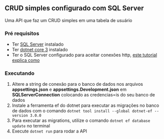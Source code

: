 ## CRUD simples configurado com SQL Server

Uma API que faz um CRUD simples em uma tabela de usuário

### Pré requisitos

- Ter [SQL Server](https://www.microsoft.com/pt-br/download/details.aspx?id=55994) instalado
- Ter [dotnet core 3](https://dotnet.microsoft.com/download/dotnet-core/3.1) instalado
- Ter o SQL Server configurado para aceitar conexões http, [este tutorial explica como](https://www.youtube.com/watch?v=5UkHYNwUtCo)

### Executando

1. Altere a string de conexão para o banco de dados nos arquivos **appsettings.json** e **appsettings.Development.json** em **SQLServerConnection** colocando as credencias=is do seu banco de dados
2. Instale a ferramenta ef do dotnet para executar as migrações no banco de dados com o comando `dotnet tool install --global dotnet-ef --version 3.0.0`
3. Para executar as migrations, utilize o comando `dotnet ef database update` no terminal
4. Execute `dotnet run` para rodar a API
